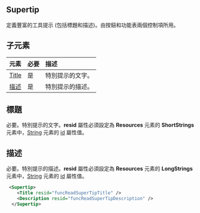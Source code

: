 ## <a name="supertip"></a>Supertip
定義豐富的工具提示 (包括標題和描述)。由按鈕[](./control.md#button-control)和功能表[](./control.md#menu-dropdown-button-controls)兩個控制項所用。 

## <a name="child-elements"></a>子元素
|  元素 |  必要  |  描述  |
|:-----|:-----|:-----|
|  [Title](#title)        | 是 |   特別提示的文字。         |
|  [描述](#description)  | 是 |  特別提示的描述。    |

## <a name="title"></a>標題
必要。特別提示的文字。**resid** 屬性必須設定為  **Resources** 元素的 **ShortStrings** 元素中，[String](./resources.md#shortstrings) 元素的 [id](./resources.md) 屬性值。

## <a name="description"></a>描述
必要。特別提示的描述。**resid** 屬性必須設定為  **Resources** 元素的 **LongStrings** 元素中，[String](./resources.md#longstrings) 元素的 [id](./resources.md) 屬性值。

```xml
 <Supertip>
    <Title resid="funcReadSuperTipTitle" />
    <Description resid="funcReadSuperTipDescription" />
  </Supertip>
```